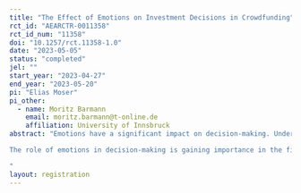 ```yaml
---
title: "The Effect of Emotions on Investment Decisions in Crowdfunding"
rct_id: "AEARCTR-0011358"
rct_id_num: "11358"
doi: "10.1257/rct.11358-1.0"
date: "2023-05-05"
status: "completed"
jel: ""
start_year: "2023-04-27"
end_year: "2023-05-20"
pi: "Elias Moser"
pi_other:
  - name: Moritz Barmann
    email: moritz.barmann@t-online.de
    affiliation: University of Innsbruck
abstract: "Emotions have a significant impact on decision-making. Understanding the impact of emotions on investment decision-making is crucial, particularly when predicting investment outcomes, due to the rising popularity and competitiveness of crowdfunding campaigns. This research aims to explore the role of emotions in investment decisions with regard to the cause-effect mechanism and correlation between emotions of the investor and investment decisions in crowdfunding campaigns. The study will focus on reward-based and equity-based crowdfunding, the most impactful forms of crowdfunding. Additionally, the study aims to investigate if individuals with investment knowledge make less emotional and more fact-based investment decisions than individuals without investment knowledge. The study's results will offer valuable insights into the role of emotions in investment decision-making, enhancing a better understanding of the crowdfunding process for investors, capital seekers, and platform providers, and also paving the way for further research in the area of marketing that explores the potential of emotion knowledge to improve product presentation and increase success rates.
The role of emotions in decision-making is gaining importance in the field of investment science and entrepreneurial finance, and its impact on investment decisions in crowdfunding is a new area that needs exploration. The first research question aims to explore the influence of emotions on the investment decisions of private investors in crowdfunding campaigns and whether emotions can predict investment decisions. As reward-based and equity-based crowdfunding are the most impactful forms of crowdfunding a second research question will examine the extent to which emotions affect the investment decision of private investors differently. The third research question shall investigate whether people with investment knowledge make less emotional and more fact-based investment decisions than people without investment knowledge. The research aims to reduce the research gap in the behavior of retail investors in the investment decision-making process. 
"
layout: registration
---
```


